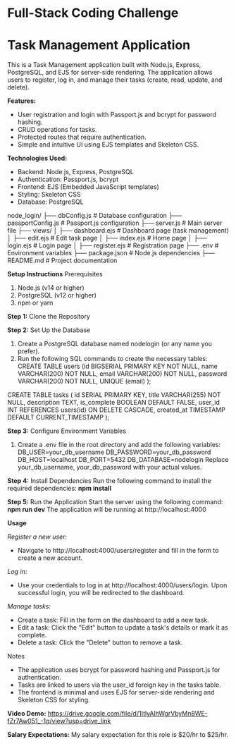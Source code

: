 # Full-Stack Coding Challenge

# Task Management Application

This is a Task Management application built with Node.js, Express, PostgreSQL, and EJS for server-side rendering. The application allows users to register, log in, and manage their tasks (create, read, update, and delete).

**Features:**

* User registration and login with Passport.js and bcrypt for password hashing.
* CRUD operations for tasks.
* Protected routes that require authentication.
* Simple and intuitive UI using EJS templates and Skeleton CSS.

**Technologies Used:**
* Backend: Node.js, Express, PostgreSQL
* Authentication: Passport.js, bcrypt
* Frontend: EJS (Embedded JavaScript templates)
* Styling: Skeleton CSS
* Database: PostgreSQL


node_login/
├── dbConfig.js          # Database configuration
├── passportConfig.js    # Passport.js configuration
├── server.js            # Main server file
├── views/
│   ├── dashboard.ejs    # Dashboard page (task management)
│   ├── edit.ejs         # Edit task page
│   ├── index.ejs        # Home page
│   ├── login.ejs        # Login page
│   ├── register.ejs     # Registration page
├── .env                 # Environment variables
├── package.json         # Node.js dependencies
├── README.md            # Project documentation

**Setup Instructions**
Prerequisites
  1. Node.js (v14 or higher)
  2. PostgreSQL (v12 or higher)
  3. npm or yarn

**Step 1:** Clone the Repository

**Step 2:** Set Up the Database
  1. Create a PostgreSQL database named nodelogin (or any name you prefer).
  2. Run the following SQL commands to create the necessary tables:
CREATE TABLE users
    (id BIGSERIAL PRIMARY KEY NOT NULL,
    name VARCHAR(200) NOT NULL,
    email VARCHAR(200) NOT NULL,
    password VARCHAR(200) NOT NULL,
    UNIQUE (email)
);

CREATE TABLE tasks
    ( id SERIAL PRIMARY KEY, 
    title VARCHAR(255) NOT NULL, 
    description TEXT, 
    is_complete BOOLEAN DEFAULT FALSE, 
    user_id INT REFERENCES users(id) ON DELETE CASCADE, 
    created_at TIMESTAMP DEFAULT CURRENT_TIMESTAMP
);

**Step 3:** Configure Environment Variables
  1. Create a .env file in the root directory and add the following variables:
    DB_USER=your_db_username
    DB_PASSWORD=your_db_password
    DB_HOST=localhost
    DB_PORT=5432
    DB_DATABASE=nodelogin
Replace your_db_username, your_db_password with your actual values.

**Step 4:** Install Dependencies
  Run the following command to install the required dependencies:
    **npm install**
    
**Step 5:** Run the Application
  Start the server using the following command:
    **npm run dev**
  The application will be running at http://localhost:4000

**Usage**

_Register a new user:_
  * Navigate to http://localhost:4000/users/register and fill in the form to create a new account.

_Log in:_
  * Use your credentials to log in at http://localhost:4000/users/login. Upon successful login, you will be redirected to the dashboard.

_Manage tasks:_
  * Create a task: Fill in the form on the dashboard to add a new task.
  * Edit a task: Click the "Edit" button to update a task's details or mark it as complete.
  * Delete a task: Click the "Delete" button to remove a task.

Notes
- The application uses bcrypt for password hashing and Passport.js for authentication.
- Tasks are linked to users via the user_id foreign key in the tasks table.
- The frontend is minimal and uses EJS for server-side rendering and Skeleton CSS for styling.

**Video Demo:**
https://drive.google.com/file/d/1ItlyAlhWgrVbyMn8WE-fZr7Aw051_-1q/view?usp=drive_link

**Salary Expectations:**
My salary expectation for this role is $20/hr to $25/hr.


